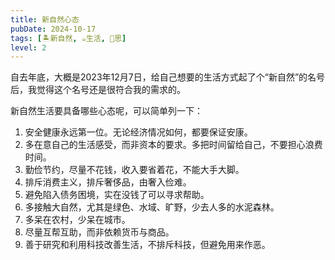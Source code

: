```yaml
---
title: 新自然心态
pubDate: 2024-10-17
tags: [🏝新自然, ☕生活, 🤔思]
level: 2
---
```


自去年底，大概是2023年12月7日，给自己想要的生活方式起了个“新自然”的名号后，我觉得这个名号还是很符合我的需求的。

新自然生活要具备哪些心态呢，可以简单列一下：

1. 安全健康永远第一位。无论经济情况如何，都要保证安康。
2. 多在意自己的生活感受，而非资本的要求。多把时间留给自己，不要担心浪费时间。
3. 勤俭节约，尽量不花钱，收入要省着花，不能大手大脚。
4. 排斥消费主义，排斥奢侈品，由奢入俭难。
5. 避免陷入债务困境，实在没钱了可以寻求帮助。
6. 多接触大自然，尤其是绿色、水域、旷野，少去人多的水泥森林。
7. 多呆在农村，少呆在城市。
8. 尽量互帮互助，而非依赖货币与商品。
9. 善于研究和利用科技改善生活，不排斥科技，但避免用来作恶。
